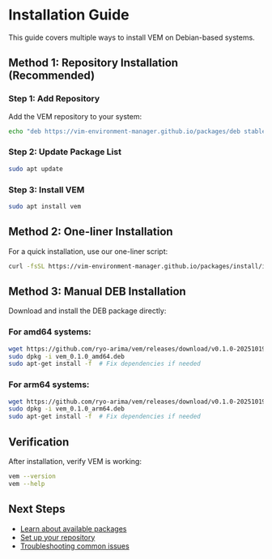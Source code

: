 # Installation Guide

This guide covers multiple ways to install VEM on Debian-based systems.

## Method 1: Repository Installation (Recommended)

### Step 1: Add Repository

Add the VEM repository to your system:

```bash
echo "deb https://vim-environment-manager.github.io/packages/deb stable main" | sudo tee /etc/apt/sources.list.d/vem.list
```

### Step 2: Update Package List

```bash
sudo apt update
```

### Step 3: Install VEM

```bash
sudo apt install vem
```

## Method 2: One-liner Installation

For a quick installation, use our one-liner script:

```bash
curl -fsSL https://vim-environment-manager.github.io/packages/install/install-deb.sh | bash
```

## Method 3: Manual DEB Installation

Download and install the DEB package directly:

### For amd64 systems:
```bash
wget https://github.com/ryo-arima/vem/releases/download/v0.1.0-20251019/vem_0.1.0_amd64.deb
sudo dpkg -i vem_0.1.0_amd64.deb
sudo apt-get install -f  # Fix dependencies if needed
```

### For arm64 systems:
```bash
wget https://github.com/ryo-arima/vem/releases/download/v0.1.0-20251019/vem_0.1.0_arm64.deb
sudo dpkg -i vem_0.1.0_arm64.deb
sudo apt-get install -f  # Fix dependencies if needed
```

## Verification

After installation, verify VEM is working:

```bash
vem --version
vem --help
```

## Next Steps

- [Learn about available packages](./packages.md)
- [Set up your repository](./repository.md)
- [Troubleshooting common issues](./troubleshooting.md)